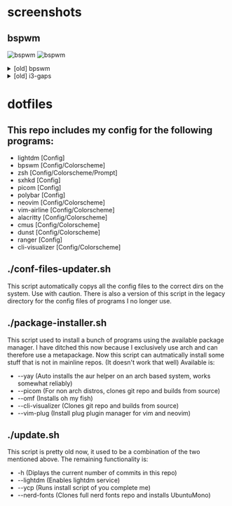 # screenshots

## bspwm
![bspwm](https://i.imgur.com/muvVu7x.png)
![bspwm](https://i.imgur.com/tIWBDqA.png)

<details>
    <summary>[old] bpswm</summary>
    <img src="https://i.imgur.com/FW7iDir.png" alt="">
</details>
<details>
    <summary>[old] i3-gaps</summary>
    <img src="https://i.imgur.com/s18UaNz.png" alt="">
</details>

# dotfiles

## This repo includes my config for the following programs:
* lightdm [Config]
* bpswm [Config/Colorscheme]
* zsh [Config/Colorscheme/Prompt]
* sxhkd [Config]
* picom [Config]
* polybar [Config]
* neovim [Config/Colorscheme]
* vim-airline [Config/Colorscheme]
* alacritty [Config/Colorscheme]
* cmus [Config/Colorscheme]
* dunst [Config/Colorscheme]
* ranger [Config]
* cli-visualizer [Config/Colorscheme]

## ./conf-files-updater.sh
This script automatically copys all the config files to the correct dirs on the system.
Use with caution.
There is also a version of this script in the legacy directory for the config files of programs I no longer use.

## ./package-installer.sh
This script used to install a bunch of programs using the available package manager.
I have ditched this now because I exclusively use arch and can therefore use a metapackage.
Now this script can autmatically install some stuff that is not in mainline repos. (It doesn't work that well)
Available is:
* --yay (Auto installs the aur helper on an arch based system, works somewhat reliably)
* --picom (For non arch distros, clones git repo and builds from source)
* --omf (Installs oh my fish)
* --cli-visualizer (Clones git repo and builds from source)
* --vim-plug (Install plug plugin manager for vim and neovim)

## ./update.sh
This script is pretty old now, it used to be a combination of the two mentioned above.
The remaining functionality is:
* -h (Diplays the current number of commits in this repo)
* --lightdm (Enables lightdm service)
* --ycp (Runs install script of you complete me)
* --nerd-fonts (Clones full nerd fonts repo and installs UbuntuMono)
